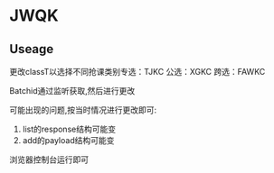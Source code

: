 # JWQK

## Useage

更改classT以选择不同抢课类别专选：TJKC 公选：XGKC 跨选：FAWKC

Batchid通过监听获取,然后进行更改

可能出现的问题,按当时情况进行更改即可:

1. list的response结构可能变
2. add的payload结构可能变

浏览器控制台运行即可

